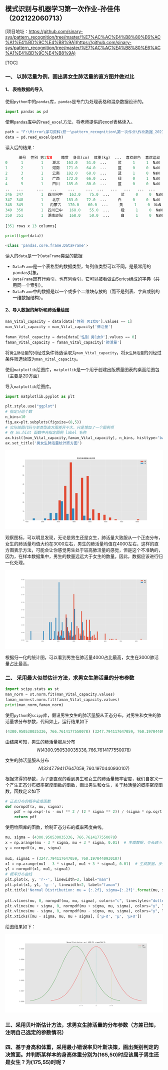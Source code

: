 ## 模式识别与机器学习第一次作业-孙佳伟（202122060713）

[项目地址：https://github.com/sinary-sys/pattern_recognition/tree/master/%E7%AC%AC%E4%B8%80%E6%AC%A1%E4%BD%9C%E4%B8%9A](https://github.com/sinary-sys/pattern_recognition/tree/master/%E7%AC%AC%E4%B8%80%E6%AC%A1%E4%BD%9C%E4%B8%9A)

[TOC]

### 一、 以肺活量为例，画出男女生肺活量的直方图并做对比

#### 1、 表格数据的导入

使用`python`中的`pandas`库，`pandas`是专门为处理表格和混杂数据设计的。

```python
import pandas as pd
```

使用`pandas`库中的`read_excel`方法，将老师提供的excel表格读入。

```python
path = "F:\Mirror\学习资料\研一\pattern_recognition\第一次作业\作业数据_2021合成.xls"
data = pd.read_excel(path)
```

读入后的结果：

```python
      编号  性别 男1女0    籍贯  身高(cm)  体重(kg)  ...  喜欢颜色  喜欢运动  喜欢文学 喜欢数学  喜欢模式识别
0      1        1    湖北   163.0    51.0  ...     蓝     1     1  NaN     NaN
1      2        1    河南   171.0    64.0  ...     蓝     0     0  NaN     NaN
2      3        1    云南   182.0    68.0  ...     蓝     1     0  NaN     NaN
3      4        1    广西   172.0    66.0  ...     绿     0     1  NaN     NaN
4      5        1    四川   185.0    80.0  ...     蓝     0     0  NaN     NaN
..   ...      ...   ...     ...     ...  ...   ...   ...   ...  ...     ...
346  347        1  四川巴中   163.0    75.0  ...     蓝     0     0  NaN     NaN
347  348        1    北京   183.0    72.0  ...     白     0     0  NaN     NaN
348  349        1   内蒙古   170.0    60.0  ...     黄     1     0  NaN     NaN
349  350        1  四川巴中   168.0    55.0  ...     橙     1     0  NaN     NaN
350  351        1  湖南邵阳   168.0    50.0  ...     白     1     0  NaN     NaN

[351 rows x 13 columns]
```

```python
print(type(data))
```

```python
<class 'pandas.core.frame.DataFrame'>
```

读入的`data`是一个`DataFrame`类型的数据

- `DataFrame`是一个表格型的数据类型，每列值类型可以不同，是最常用的pandas对象。
- `DataFrame`既有行索引，也有列索引，它可以被看做由Series组成的字典（共用同一个索引）。
- `DataFrame`中的数据是以一个或多个二维块存放的（而不是列表、字典或别的一维数据结构）。

#### 2、导入数据的解析和肺活量绘图

```python
man_Vital_capacity = data[data['性别 男1女0'].values == 1]
man_Vital_capacity = man_Vital_capacity['肺活量']

faman_Vital_capacity = data[data['性别 男1女0'].values == 0]
faman_Vital_capacity = faman_Vital_capacity['肺活量']
```

将`男生肺活量`的列经过条件筛选读取为`man_Vital_capacity`，将`女生肺活量`的列经过条件筛选读取为`man_Vital_capacity`。

使用`matplotlib`绘图库，`matplotlib`是一个用于创建出版质量图表的桌面绘图包（主要是2D方面）

导入`matplotlib`绘图库。

```python
import matplotlib.pyplot as plt
```

```python
plt.style.use("ggplot")
# 指定分组个数
n_bins=10
fig,ax=plt.subplots(figsize=(8,5))
# 实际绘图代码与单类型直方图差异不大，只是增加了一个图例项
# 在 ax.hist 函数中先指定图例 label 名称
ax.hist([man_Vital_capacity,faman_Vital_capacity], n_bins, histtype='bar',label=list('男女'))
ax.set_title('男女生肺活量统计直方图')

```

![Figure_2](pictures/Figure_2.png)

观察图标，可以明显发现，无论是男生还是女生，肺活量大致服从一个正态分布，女生的肺活量均值大约在3000左右，男生的肺活量均值在4000左右，这样的直方图表示方法，可能会让你感觉男生处于较高肺活量的感觉，但是这个不准确的，因为，在样本数据集中，男生的数量远远大于女生的数量。因此，数据应该进行归一化处理。

<img src="pictures/Figure_3.png" alt="Figure_3" style="zoom:200%;" />

根据归一化的统计图，可以看到男生在肺活量4000占比最高，女生在3000肺活量占比最高。

### 二、  采用最大似然估计方法，求男女生肺活量的分布参数

```python
import scipy.stats as st
man_norm = st.norm.fit(man_Vital_capacity.values)
faman_norm=st.norm.fit(faman_Vital_capacity.values)
print(man_norm,faman_norm)
```

使用`python`的`scipy`库，假设男生女生的肺活量服从正态分布，对男生和女生的肺活量求分布参数，代码如上，运行结果如下

```python
(4300.950530035336, 766.7614177550078) (3247.794117647059, 760.1970440930107)
```

由结果可知，男生的肺活量服从分布
$$
N(4300.950530035336, 766.7614177550078)
$$


女生的肺活量服从分布
$$
N(3247.794117647059, 760.1970440930107)
$$

根据求得的参数，为了更直观的看到男生和女生的肺活量概率密度，我们自定义一个产生正态分布概率密度函数的函数，画出男生和女生，关于肺活量的概率密度函数，函数定义如下

```python
# 正态分布的概率密度函数
def normpdf(x, mu, sigma):
    pdf = np.exp(-(x - mu) ** 2 / (2 * sigma ** 2)) / (sigma * np.sqrt(2 * np.pi))
    return pdf
```

使用绘图库的函数，绘制正态分布的概率密度曲线。

```python
mu, sigma = (4300.950530035336, 766.7614177550078)
x = np.arange(mu - 3 * sigma, mu + 3 * sigma, 0.01)  # 生成数据，步长越小，曲线越平滑
y = normpdf(x, mu, sigma)

mu1, sigma1 = (3247.794117647059, 760.1970440930107)
x1 = np.arange(mu1 - 3 * sigma1, mu1 + 3 * sigma1, 0.01)  # 生成数据，步长越小，曲线越平滑
y1 = normpdf(x1, mu1, sigma1)
# 概率分布曲线
plt.plot(x, y, 'r--', linewidth=2, label="man")
plt.plot(x1, y1, 'g--', linewidth=2, label="faman")
plt.title('Normal Distribution: mu = {:.2f}, sigma={:.2f}'.format(mu, sigma))

plt.vlines(mu, 0, normpdf(mu, mu, sigma), colors="c", linestyles="dotted")
plt.vlines(mu + sigma, 0, normpdf(mu + sigma, mu, sigma), colors="y", linestyles="dotted")
plt.vlines(mu - sigma, 0, normpdf(mu - sigma, mu, sigma), colors="y", linestyles="dotted")
plt.xticks([mu - sigma, mu, mu + sigma], ['μ-σ', 'μ', 'μ+σ'])
```

绘图结果如下：

![Figure_4](pictures/Figure_4.png)

### 三、采用贝叶斯估计方法，求男女生肺活量的分布参数（方差已知，注明自己选定的参数情况）









### 四、基于身高和体重，采用最小错误率贝叶斯决策，画出类别判定的决策面。并判断某样本的身高体重分别为(165,50)时应该属于男生还是女生？为(175,55)时呢？

